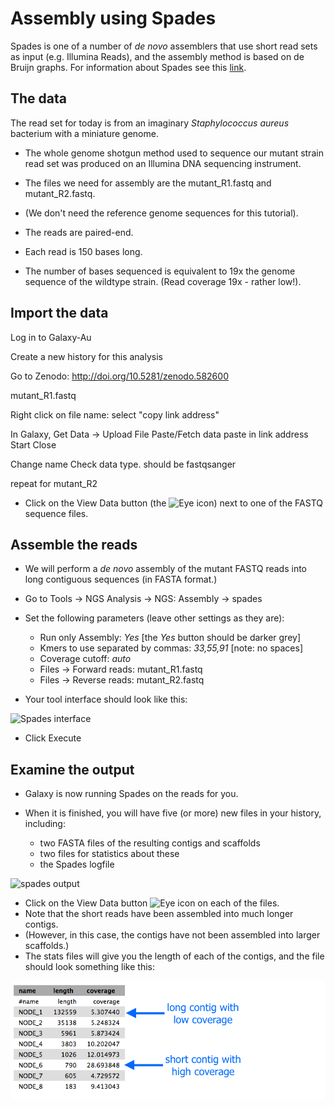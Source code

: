 # Assembly using Spades

Spades is one of a number of *de novo* assemblers that use short read sets as input (e.g. Illumina Reads), and the assembly method is based on de Bruijn graphs. For information about Spades see this [link](http://bioinf.spbau.ru/spades).



## The data

The read set for today is from an imaginary *Staphylococcus aureus* bacterium with a miniature genome.

- The whole genome shotgun method used to sequence our mutant strain read set was produced on an Illumina DNA sequencing instrument.


- The files we need for assembly are the <fn>mutant_R1.fastq</fn> and <fn>mutant_R2.fastq</fn>.
- (We don't need the reference genome sequences for this tutorial).

-   The reads are paired-end.
-   Each read is 150 bases long. <!--(before trimming)-->

-   The number of bases sequenced is equivalent to 19x the genome sequence of the wildtype strain. (Read coverage 19x - rather low!).


## Import the data


Log in to Galaxy-Au

Create a new history for this analysis



Go to Zenodo:
http://doi.org/10.5281/zenodo.582600


mutant_R1.fastq

Right click on file name: select "copy link address"


In Galaxy, Get Data -> Upload File
Paste/Fetch data
paste in link address
Start
Close

Change name
Check data type. should be fastqsanger

repeat for mutant_R2










<!--
- <fn>wildtype.fna</fn>: the reference genome sequence of the wildtype strain in fasta format (a header line, then the nucleotide sequence of the genome)

- <fn>wildtype.gff</fn>: the reference genome sequence of the wildtype strain in general feature format (a list of features - one feature per line, then the nucleotide sequence of the genome).

- <fn>wildtype.gbk</fn>: the reference genome sequence in genbank format.
-->

- Click on the View Data button (the ![Eye icon](images/image04.png)) next to one of the FASTQ sequence files.

<!--
- The gff file should look like this:
- Brief Discussion about the GFF format (FIXME: add)
![GFF format](images/image08.png)

## Evaluate the input reads

Questions you might ask about your input reads include:

- How good is my read set?
- Do I need to ask for a new sequencing run?  
- Is it suitable for the analysis I need to do?

We will evaluate the input reads using the FastQC tool.

- This runs a standard series of tests on your read set and returns a relatively easy-to-interpret report.
- We will use the FastQC tool in Galaxy to evaluate the quality of one of our FASTQ files.
- Go to <ss>Tools &rarr; NGS:Analysis &rarr; NGS: QC and Manipulation &rarr; FastQC</ss>
- Select <fn>mutant_R1.fastq</fn>
- <ss>Execute</ss>
- Once finished, examine the output called <fn>FastQC on data1:webpage</fn> (Hint:![Eye icon](./images/image04.png)). It has a summary at the top of
the page and a number of graphs.

Some of the important outputs of FastQC for our purposes are:

-   <ss>Basic Statistics: Sequence length</ss>: will be important in setting maximum k-mer size value for assembly
-   <ss>Basic Statistics: Encoding</ss>: Quality encoding type: important for quality trimming software
-   <ss>Basic Statistics: % GC</ss>: high GC organisms don’t tend to assemble well and may have an uneven read coverage distribution.
-   <ss>Basic Statistics: Total sequences</ss>: Total number of reads: gives you an idea of coverage.
-   <ss>Per base sequence quality</ss>: Dips in quality near the beginning, middle or end of the reads: determines possible trimming/cleanup methods and parameters and may indicate technical problems with the sequencing process/machine run.
-   <ss>Per base N content</ss>: Presence of large numbers of Ns in reads: may point to poor quality sequencing run. You would need to trim these reads to remove Ns.
-   <ss>Kmer content</ss>: Presence of highly recurring k-mers: may point to contamination of reads with barcodes or adapter sequences.

Although we have warnings for two outputs (per base sequence content; Kmer content), we can ignore these for now. For a fuller discussion of FastQC outputs and warnings, see the [FastQC website link](http://www.bioinformatics.babraham.ac.uk/projects/fastqc/), including the section on each of the output [reports](http://www.bioinformatics.babraham.ac.uk/projects/fastqc/Help/3%20Analysis%20Modules/), and examples of ["good"](http://www.bioinformatics.babraham.ac.uk/projects/fastqc/good_sequence_short_fastqc.html) and ["bad"](http://www.bioinformatics.babraham.ac.uk/projects/fastqc/bad_sequence_fastqc.html) Illumina data. We won’t be doing anything to these data to clean it up as there isn’t much need. Therefore we will get on with the assembly!

-->

## Assemble the reads

- We will perform a *de novo* assembly of the mutant FASTQ reads into long contiguous sequences (in FASTA format.)

- Go to <ss>Tools &rarr; NGS Analysis &rarr; NGS: Assembly &rarr; spades</ss>
- Set the following parameters (leave other settings as they are):

    - <ss>Run only Assembly</ss>: *Yes* [the *Yes* button should be darker grey]
    - <ss>Kmers to use separated by commas:</ss> *33,55,91*  [note: no spaces]  
    - <ss>Coverage cutoff:</ss> *auto*  
    - <ss>Files &rarr; Forward reads:</ss> <fn>mutant_R1.fastq</fn>  
    - <ss>Files &rarr; Reverse reads:</ss> <fn>mutant_R2.fastq</fn>  

- Your tool interface should look like this:

![Spades interface](images/image03.png)

-  Click <ss>Execute</ss>

## Examine the output

- Galaxy is now running Spades on the reads for you.
- When it is finished, you will have five (or more) new files in your history, including:

    - two FASTA files of the resulting contigs and scaffolds
    - two files for statistics about these
    - the Spades logfile

![spades output](images/output_files.png)

- Click on the View Data button ![Eye icon](images/image04.png) on each of the files.
- Note that the short reads have been assembled into much longer contigs.
- (However, in this case, the contigs have not been assembled into larger scaffolds.)
- The stats files will give you the length of each of the contigs, and the file should look something like this:

![spades output contigs](images/contig_stats.png)

<!-- ## What next?

- [Annotate the genome using Prokka.](/modules/prokka/index.md)
-->
